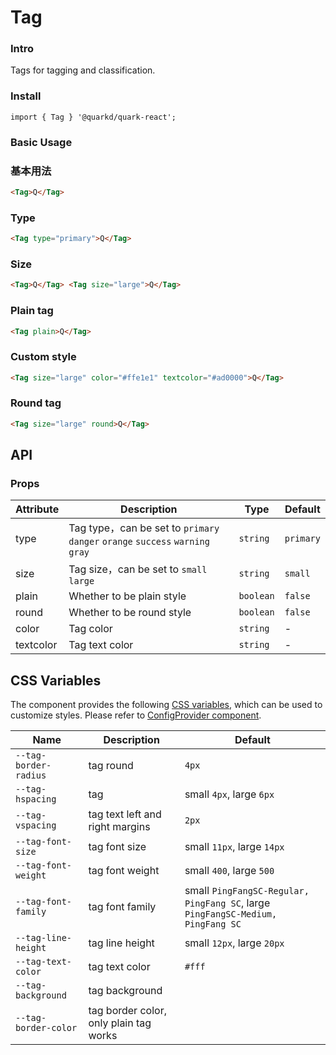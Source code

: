 # Tag

### Intro

Tags for tagging and classification.

### Install

```tsx
import { Tag } '@quarkd/quark-react';
```

### Basic Usage

### 基本用法

```html
<Tag>Q</Tag>
```

### Type

```html
<Tag type="primary">Q</Tag>
```

### Size

```html
<Tag>Q</Tag> <Tag size="large">Q</Tag>
```

### Plain tag

```html
<Tag plain>Q</Tag>
```

### Custom style

```html
<Tag size="large" color="#ffe1e1" textcolor="#ad0000">Q</Tag>
```

### Round tag

```html
<Tag size="large" round>Q</Tag>
```

## API

### Props

| Attribute | Description                                                                    | Type      | Default   |
| --------- | ------------------------------------------------------------------------------ | --------- | --------- |
| type      | Tag type，can be set to `primary` `danger` `orange` `success` `warning` `gray` | `string`  | `primary` |
| size      | Tag size，can be set to `small` `large`                                        | `string`  | `small`   |
| plain     | Whether to be plain style                                                      | `boolean` | `false`   |
| round     | Whether to be round style                                                      | `boolean` | `false`   |
| color     | Tag color                                                                      | `string`  | -         |
| textcolor | Tag text color                                                                 | `string`  | -         |

## CSS Variables

The component provides the following [CSS variables](https://developer.mozilla.org/zh-CN/docs/Web/CSS/Using_CSS_custom_properties), which can be used to customize styles. Please refer to [ConfigProvider component](#/theme).

| Name                  | Description                            | Default                                                                         |
| --------------------- | -------------------------------------- | ------------------------------------------------------------------------------- |
| `--tag-border-radius` | tag round                              | `4px`                                                                           |
| `--tag-hspacing`      | tag                                    | small `4px`, large `6px`                                                        |
| `--tag-vspacing`      | tag text left and right margins        | `2px`                                                                           |
| `--tag-font-size`     | tag font size                          | small `11px`, large `14px`                                                      |
| `--tag-font-weight`   | tag font weight                        | small `400`, large `500`                                                        |
| `--tag-font-family`   | tag font family                        | small `PingFangSC-Regular, PingFang SC`, large `PingFangSC-Medium, PingFang SC` |
| `--tag-line-height`   | tag line height                        | small `12px`, large `20px`                                                      |
| `--tag-text-color`    | tag text color                         | `#fff`                                                                          |
| `--tag-background`    | tag background                         |
| `--tag-border-color ` | tag border color, only plain tag works |
